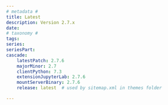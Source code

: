 ```yaml
---
# metadata # 
title: Latest
description: Version 2.7.x 
date: 
# taxonomy #
tags:
series:
seriesPart:
cascade:
    latestPatch: 2.7.6
    majorMinor: 2.7
    clientPython: 7.3
    extensionJupyterLab: 2.7.6
    mountServerBinary: 2.7.6
    release: latest  # used by sitemap.xml in themes folder

---
```

